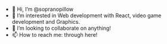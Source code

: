 - 👋 Hi, I’m @sopranopillow
- 👀 I’m interested in Web development with React, video game development and Graphics.
- 💞️ I’m looking to collaborate on anything!
- 📫 How to reach me: through here!

<!---
sopranopillow/sopranopillow is a ✨ special ✨ repository because its `README.md` (this file) appears on your GitHub profile.
You can click the Preview link to take a look at your changes.
--->
